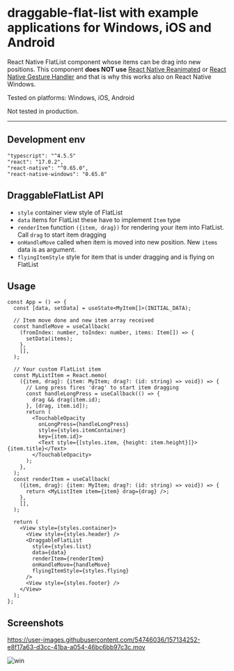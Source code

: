 # draggable-flat-list with example applications for Windows, iOS and Android

React Native FlatList component whose items can be drag into new positions. This component **does NOT use** [React Native Reanimated](https://github.com/software-mansion/react-native-reanimated) or [React Native Gesture Handler](https://github.com/software-mansion/react-native-gesture-handler) and that is why this works also on React Native Windows.

Tested on platforms: Windows, iOS, Android

Not tested in production.

---

## Development env

```
"typescript": "^4.5.5"
"react": "17.0.2",
"react-native": "^0.65.0",
"react-native-windows": "0.65.8"
```

## DraggableFlatList API

- `style` container view style of FlatList
- `data` items for FlatList these have to implement `Item` type 
- `renderItem` function `({item, drag})` for rendering your item into FlatList. Call `drag` to start item dragging
- `onHandleMove` called when item is moved into new position. New `items` data is as argument.
- `flyingItemStyle` style for item that is under dragging and is flying on FlatList


## Usage

```
const App = () => {
  const [data, setData] = useState<MyItem[]>(INITIAL_DATA);

  // Item move done and new item array received
  const handleMove = useCallback(
    (fromIndex: number, toIndex: number, items: Item[]) => {
      setData(items);
    },
    [],
  );

  // Your custom FlatList item
  const MyListItem = React.memo(
    ({item, drag}: {item: MyItem; drag?: (id: string) => void}) => {
      // Long press fires 'drag' to start item dragging
      const handleLongPress = useCallback(() => {
        drag && drag(item.id);
      }, [drag, item.id]);
      return (
        <TouchableOpacity
          onLongPress={handleLongPress}
          style={styles.itemContainer}
          key={item.id}>
          <Text style={[styles.item, {height: item.height}]}>{item.title}</Text>
        </TouchableOpacity>
      );
    },
  );
  const renderItem = useCallback(
    ({item, drag}: {item: MyItem; drag?: (id: string) => void}) => {
      return <MyListItem item={item} drag={drag} />;
    },
    [],
  );

  return (
    <View style={styles.container}>
      <View style={styles.header} />
      <DraggableFlatList
        style={styles.list}
        data={data}
        renderItem={renderItem}
        onHandleMove={handleMove}
        flyingItemStyle={styles.flying}
      />
      <View style={styles.footer} />
    </View>
  );
};

```


## Screenshots


https://user-images.githubusercontent.com/54746036/157134252-e8f17a63-d3cc-41ba-a054-46bc6bb97c3c.mov



![win](https://user-images.githubusercontent.com/54746036/156190545-1d8509ed-6ba7-4d36-a8a4-89fd1b0e4d12.jpg)

